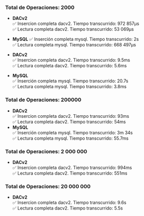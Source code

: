 
### Total de Operaciones: 2000  

- **DACv2**  
  ✅ Insercion completa dacv2. Tiempo transcurrido: 972 857µs  
  ✅ Lectura completa dacv2. Tiempo transcurrido: 53 069µs  
- **MySQL**
  ✅ Inserción completa mysql. Tiempo transcurrido: 2s  
  ✅ Lectura completa mysql. Tiempo transcurrido: 668 497µs  

- **DACv2**  
  ✅ Insercion completa dacv2. Tiempo transcurrido: 9.5ms  
  ✅ Lectura completa dacv2. Tiempo transcurrido: 5.6ms  
- **MySQL**  
  ✅ Inserción completa mysql. Tiempo transcurrido: 20.7s  
  ✅ Lectura completa mysql. Tiempo transcurrido: 3.8ms  
    
### Total de Operaciones: 200000  
- **DACv2**  
  ✅ Insercion completa dacv2. Tiempo transcurrido: 93ms  
  ✅ Lectura completa dacv2. Tiempo transcurrido: 54ms  
- **MySQL**  
  ✅ Inserción completa mysql. Tiempo transcurrido: 3m 34s  
  ✅ Lectura completa mysql. Tiempo transcurrido: 55.7ms  
     
### Total de Operaciones: 2 000 000  
- **DACv2**  
  ✅ Insercion completa dacv2. Tiempo transcurrido: 994ms  
  ✅ Lectura completa dacv2. Tiempo transcurrido: 551ms  
    
### Total de Operaciones: 20 000 000  
- **DACv2**  
✅ Insercion completa dacv2. Tiempo transcurrido: 9.6s  
✅ Lectura completa dacv2. Tiempo transcurrido: 5.5s  




